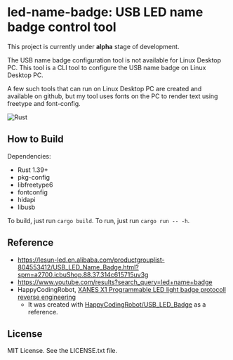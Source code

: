 # led-name-badge: USB LED name badge control tool

This project is currently under **alpha** stage of development.

The USB name badge configuration tool is not available for Linux Desktop PC.
This tool is a CLI tool to configure the USB name badge on Linux Desktop PC.

A few such tools that can run on Linux Desktop PC are created and available on github,
but my tool uses fonts on the PC to render text using freetype and font-config.

![Rust](https://github.com/cat-in-136/led-name-badge/workflows/Rust/badge.svg)

## How to Build

Dependencies:

* Rust 1.39+
* pkg-config
* libfreetype6
* fontconfig
* hidapi
* libusb

To build, just run `cargo build`.
To run, just run `cargo run -- -h`.

## Reference

* https://lesun-led.en.alibaba.com/productgrouplist-804553412/USB_LED_Name_Badge.html?spm=a2700.icbuShop.88.37.314c615715uv3g
* https://www.youtube.com/results?search_query=led+name+badge
* HappyCodingRobot, [XANES X1 Programmable LED light badge protocoll reverse engineering](https://github.com/HappyCodingRobot/USB_LED_Badge/blob/master/doc/XANESX1ProgrammableLEDlightbadgeprotocollreverseengineering.md)
  * It was created with [HappyCodingRobot/USB_LED_Badge](https://github.com/HappyCodingRobot/USB_LED_Badge) as a reference.

## License

MIT License. See the LICENSE.txt file.
